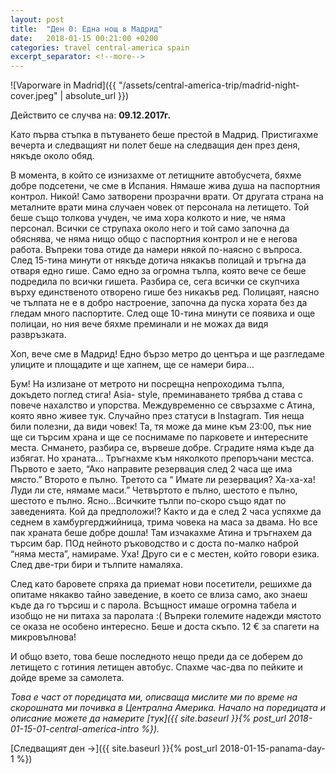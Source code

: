 ```yaml
---
layout: post
title:  "Ден 0: Една нощ в Мадрид"
date:   2018-01-15 00:21:00 +0200
categories: travel central-america spain
excerpt_separator: <!--more-->
---
```


![Vaporware in Madrid]({{ "/assets/central-america-trip/madrid-night-cover.jpeg" | absolute_url }})

Действито се случва на: **09.12.2017г.**

Като първа стъпка в пътуването беше престой в Мадрид. Пристигахме вечерта и следващият ни полет беше на следващия ден през деня, някъде около обяд.

<!--more-->

В момента, в който се изнизахме от летищните автобусчета, бяхме добре подсетени, че сме в Испания. Нямаше жива душа на паспортния контрол. Никой! Само затворени прозрачни врати. От другата страна на металните врати мина случаен човек от персонала на летището. Той беше също толкова учуден, че има хора колкото и ние, че няма персонал. Всички се струпаха около него и той само започна да обяснява, че няма нищо общо с паспортния контрол и не е негова работа. Въпреки това отиде да намери някой по-наясно с въпроса. След 15-тина минути от някъде дотича някакъв полицай и тръгна да отваря едно гише. Само едно за огромна тълпа, която вече се беше подредила по всички гишета. Разбира се, сега всички се скупчиха върху единственото отворено гише без никакъв ред. Полицаят, наясно че тълпата не е в добро настроение, започна да пуска хората без да гледам много паспортите. След още 10-тина минути се появиха и още полицаи, но ния вече бяхме преминали и не можах да видя развръзката.

Хоп, вече сме в Мадрид! Едно бързо метро до центъра и ще разгледаме улиците и площадите и ще хапнем, ще се намери бира…

Бум! На излизане от метрото ни посрещна непроходима тълпа, докъдето поглед стига! Asia- style, преминаването трябва д става с повече нахалство и упорства. Междувременно се свързахме с Атина, която явно живее тук. Случайно през статуси в Instagram. Тия неща били полезни, да види човек! Та, тя може да мине към 23:00, пък ние ще си търсим храна и ще се поснимаме по парковете и интересните места. Снмането, разбира се, вървеше добре. Сградите няма къде да избягат. Но храната… Тръгнахме към няколкото препоръчани местса. Първото е заето, “Ако направите резервация след 2 часа ще има място.” Второто е пълно. Третото са “ Имате ли резервация? Ха-ха-ха! Луди ли сте, нямаме маси.” Четвъртото е пълно, шестото е пълно, шестото е пълно. Ясно…Всичките тълпи по-скоро също ядат по заведенията. Кой да предположи!? Както и да е след 2 часа успяхме да седнем в хамбургерджийница, трима човека на маса за двама. Но все пак храната беше добре дошла! Там изчакахме Атина и тръгнахем да търсим бар. ПОд нейното ръководство и с доста по-малко наброй “няма места”, намираме. Уха! Друго си е с местен, който говори езика. След две-три бири и тълпите намаляха.

След като баровете спряха да приемат нови посетители, решихме да опитаме някакво тайно заведение, в което се влиза само, ако знаеш къде да го търсиш и с парола. Всъщност имаше огромна табела и изобщо не ни питаха за паролата :(  Въпреки големите надежди мястото се оказа не особено интересно. Беше и доста скъпо. 12 € за спагети на микровълнова!

И общо взето, това беше последното нещо преди да се доберем до летището с готиния летищен автобус. Спахме час-два по пейките и дойде време за самолета.

_Това е част от поредицата ми, описваща мислите ми по време на скорошната ми почивка в Централна Америка. Начало на поредицата и описание можете да намерите [тук]({{ site.baseurl }}{% post_url 2018-01-15-01-central-america-intro %})._

[Следващият ден ->]({{ site.baseurl }}{% post_url 2018-01-15-panama-day-1 %})
